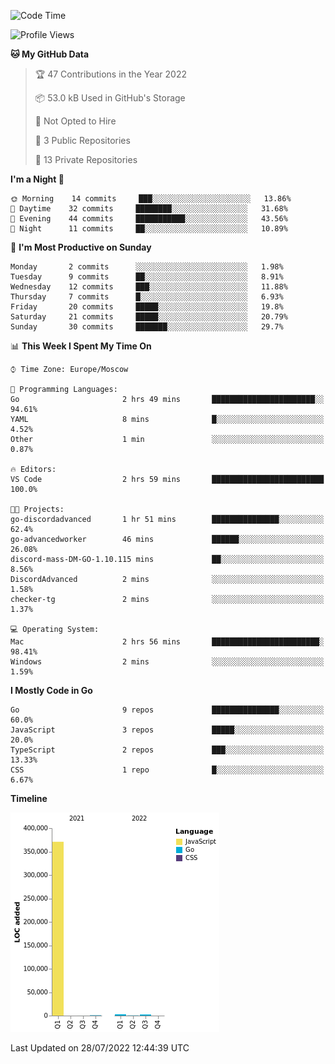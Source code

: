 <!--START_SECTION:waka-->
![Code Time](http://img.shields.io/badge/Code%20Time-393%20hrs%2051%20mins-blue)

![Profile Views](http://img.shields.io/badge/Profile%20Views-0-blue)

**🐱 My GitHub Data** 

> 🏆 47 Contributions in the Year 2022
 > 
> 📦 53.0 kB Used in GitHub's Storage 
 > 
> 🚫 Not Opted to Hire
 > 
> 📜 3 Public Repositories 
 > 
> 🔑 13 Private Repositories  
 > 
**I'm a Night 🦉** 

```text
🌞 Morning    14 commits     ███░░░░░░░░░░░░░░░░░░░░░░   13.86% 
🌆 Daytime    32 commits     ████████░░░░░░░░░░░░░░░░░   31.68% 
🌃 Evening    44 commits     ███████████░░░░░░░░░░░░░░   43.56% 
🌙 Night      11 commits     ██░░░░░░░░░░░░░░░░░░░░░░░   10.89%

```
📅 **I'm Most Productive on Sunday** 

```text
Monday       2 commits      ░░░░░░░░░░░░░░░░░░░░░░░░░   1.98% 
Tuesday      9 commits      ██░░░░░░░░░░░░░░░░░░░░░░░   8.91% 
Wednesday    12 commits     ███░░░░░░░░░░░░░░░░░░░░░░   11.88% 
Thursday     7 commits      █░░░░░░░░░░░░░░░░░░░░░░░░   6.93% 
Friday       20 commits     █████░░░░░░░░░░░░░░░░░░░░   19.8% 
Saturday     21 commits     █████░░░░░░░░░░░░░░░░░░░░   20.79% 
Sunday       30 commits     ███████░░░░░░░░░░░░░░░░░░   29.7%

```


📊 **This Week I Spent My Time On** 

```text
⌚︎ Time Zone: Europe/Moscow

💬 Programming Languages: 
Go                       2 hrs 49 mins       ███████████████████████░░   94.61% 
YAML                     8 mins              █░░░░░░░░░░░░░░░░░░░░░░░░   4.52% 
Other                    1 min               ░░░░░░░░░░░░░░░░░░░░░░░░░   0.87%

🔥 Editors: 
VS Code                  2 hrs 59 mins       █████████████████████████   100.0%

🐱‍💻 Projects: 
go-discordadvanced       1 hr 51 mins        ███████████████░░░░░░░░░░   62.4% 
go-advancedworker        46 mins             ██████░░░░░░░░░░░░░░░░░░░   26.08% 
discord-mass-DM-GO-1.10.115 mins             ██░░░░░░░░░░░░░░░░░░░░░░░   8.56% 
DiscordAdvanced          2 mins              ░░░░░░░░░░░░░░░░░░░░░░░░░   1.58% 
checker-tg               2 mins              ░░░░░░░░░░░░░░░░░░░░░░░░░   1.37%

💻 Operating System: 
Mac                      2 hrs 56 mins       ████████████████████████░   98.41% 
Windows                  2 mins              ░░░░░░░░░░░░░░░░░░░░░░░░░   1.59%

```

**I Mostly Code in Go** 

```text
Go                       9 repos             ███████████████░░░░░░░░░░   60.0% 
JavaScript               3 repos             █████░░░░░░░░░░░░░░░░░░░░   20.0% 
TypeScript               2 repos             ███░░░░░░░░░░░░░░░░░░░░░░   13.33% 
CSS                      1 repo              █░░░░░░░░░░░░░░░░░░░░░░░░   6.67%

```


**Timeline**

![Chart not found](https://raw.githubusercontent.com/jeezft/jeezft/main/charts/bar_graph.png) 


 Last Updated on 28/07/2022 12:44:39 UTC
<!--END_SECTION:waka-->
